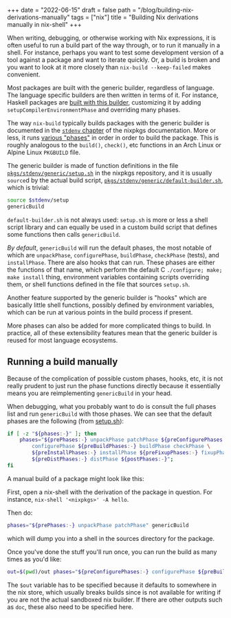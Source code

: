 +++
date = "2022-06-15"
draft = false
path = "/blog/building-nix-derivations-manually"
tags = ["nix"]
title = "Building Nix derivations manually in nix-shell"
+++

When writing, debugging, or otherwise working with Nix expressions, it is often
useful to run a build part of the way through, or to run it manually in a
shell. For instance, perhaps you want to test some development version of a
tool against a package and want to iterate quickly. Or, a build is broken and
you want to look at it more closely than `nix-build --keep-failed` makes
convenient.

Most packages are built with the generic builder, regardless of language. The
language specific builders are then written in terms of it. For instance,
Haskell packages are [built with this builder][haskell-builder], customizing it
by adding `setupCompilerEnvironmentPhase` and overriding many phases.

[haskell-builder]: https://github.com/nixos/nixpkgs/blob/master/pkgs/development/haskell-modules/generic-builder.nix

The way `nix-build` typically builds packages with the generic builder is
documented in the [`stdenv` chapter][stdenv-docs] of the nixpkgs documentation.
More or less, it runs [various "phases"][phases] in order in order to build the
package. This is roughly analogous to the `build()`, `check()`, etc functions
in an Arch Linux or Alpine Linux `PKGBUILD` file.

[stdenv-docs]: https://nixos.org/manual/nixpkgs/stable/#chap-stdenv
[phases]: https://nixos.org/manual/nixpkgs/stable/#sec-stdenv-phases

The generic builder is made of function definitions in the file
[`pkgs/stdenv/generic/setup.sh`][setup.sh] in the nixpkgs repository, and it is
usually `source`d by the actual build script,
[`pkgs/stdenv/generic/default-builder.sh`][default-builder.sh], which is
trivial:

```sh
source $stdenv/setup
genericBuild
```

[setup.sh]: https://github.com/nixos/nixpkgs/blob/master/pkgs/stdenv/generic/setup.sh
[default-builder.sh]: https://github.com/nixos/nixpkgs/blob/master/pkgs/stdenv/generic/default-builder.sh

`default-builder.sh` is not always used: `setup.sh` is more or less a shell
script library and can equally be used in a custom build script that defines
some functions then calls `genericBuild`.

*By default*, `genericBuild` will run the default phases, the most notable of
which are `unpackPhase`, `configurePhase`, `buildPhase`, `checkPhase` (tests),
and `installPhase`. There are also hooks that can run. These phases are either
the functions of that name, which perform the default C `./configure; make;
make install` thing, environment variables containing scripts overriding
them, or shell functions defined in the file that sources `setup.sh`.

Another feature supported by the generic builder is "hooks" which are basically
little shell functions, possibly defined by environment variables, which can be
run at various points in the build process if present.

More phases can also be added for more complicated things to build. In
practice, all of these extensibility features mean that the generic builder is
reused for most language ecosystems.

## Running a build manually

Because of the complication of possible custom phases, hooks, etc, it is not
really prudent to just run the phase functions directly because it essentially
means you are reimplementing `genericBuild` in your head.

When debugging, what you probably want to do is consult the full phases list
and run `genericBuild` with those phases. We can see that the default phases are
the following (from [setup.sh][setupsh-phases]):

[setupsh-phases]: https://github.com/nixos/nixpkgs/blob/1e2a288f0e84b7064020554cd89415932b458c1b/pkgs/stdenv/generic/setup.sh#L1335-L1340

```sh
if [ -z "${phases:-}" ]; then
    phases="${prePhases:-} unpackPhase patchPhase ${preConfigurePhases:-} \
        configurePhase ${preBuildPhases:-} buildPhase checkPhase \
        ${preInstallPhases:-} installPhase ${preFixupPhases:-} fixupPhase installCheckPhase \
        ${preDistPhases:-} distPhase ${postPhases:-}";
fi
```

A manual build of a package might look like this:

First, open a nix-shell with the derivation of the package in question. For
instance, `nix-shell '<nixpkgs>' -A hello`.

Then do:

```sh
phases="${prePhases:-} unpackPhase patchPhase" genericBuild
```

which will dump you into a shell in the sources directory for the package.

Once you've done the stuff you'll run once, you can run the build as many times
as you'd like:

```sh
out=$(pwd)/out phases="${preConfigurePhases:-} configurePhase ${preBuildPhases:-} buildPhase" genericBuild
```

The `$out` variable has to be specified because it defaults to somewhere in the
nix store, which usually breaks builds since is not available for writing if
you are not the actual sandboxed nix builder. If there are other outputs such
as `doc`, these also need to be specified here.



